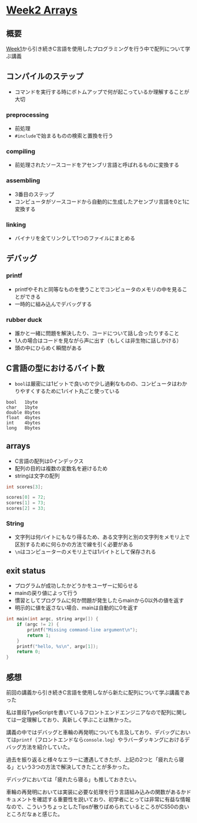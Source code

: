 # [Week2 Arrays](https://cs50.jp/x/2022/week2/)

## 概要

[Week1](/week1/c.md)から引き続きC言語を使用したプログラミングを行う中で配列について学ぶ講義

## コンパイルのステップ

- コマンドを実行する時にボトムアップで何が起こっているか理解することが大切

### preprocessing

- 前処理
- `#include`で始まるものの検索と置換を行う

### compiling

- 前処理されたソースコードをアセンブリ言語と呼ばれるものに変換する

### assembling

- 3番目のステップ
- コンピュータがソースコードから自動的に生成したアセンブリ言語を0と1に変換する

### linking

- バイナリを全てリンクして1つのファイルにまとめる

## デバッグ

### printf

- printfやそれと同等なものを使うことでコンピュータのメモリの中を見ることができる
- 一時的に組み込んでデバッグする

### rubber duck

- 誰かと一緒に問題を解決したり、コードについて話し合ったりすること
- 1人の場合はコードを見ながら声に出す（もしくは非生物に話しかける）
- 頭の中にひらめく瞬間がある

## C言語の型におけるバイト数

- `bool`は厳密には1ビットで良いので少し過剰なものの、コンピュータはわかりやすくするために1バイト丸ごと使っている

```
bool   1byte
char   1byte
double 8bytes
float  4bytes
int    4bytes
long   8bytes
```

## arrays

- C言語の配列は0インデックス
- 配列の目的は複数の変数名を避けるため
- stringは文字の配列

```c
int scores[3];

scores[0] = 72;
scores[1] = 73;
scores[2] = 33;
```

### String

- 文字列は何バイトにもなり得るため、ある文字列と別の文字列をメモリ上で区別するために何らかの方法で線を引く必要がある
- `\n`はコンピューターのメモリ上では1バイトとして保存される

## exit status

- プログラムが成功したかどうかをユーザーに知らせる
- mainの戻り値によって行う
- 慣習としてプログラムに何か問題が発生したらmainから0以外の値を返す
- 明示的に値を返さない場合、mainは自動的に0を返す

```c
int main(int argc, string argv[]) {
	if (argc != 2) {
		printf("Missing command-line argument\n");
		return 1;
	}
	printf("hello, %s\n", argv[1]);
	return 0;
}
```

## 感想

前回の講義から引き続きC言語を使用しながら新たに配列について学ぶ講義であった

私は普段TypeScriptを書いているフロントエンドエンジニアなので配列に関しては一定理解しており、真新しく学ぶことは無かった。

講義の中ではデバッグと車輪の再発明についても言及しており、デバッグにおいては`printf`（フロントエンドなら`console.log`）やラバーダッキングにおけるデバッグ方法を紹介していた。

過去を振り返ると様々なエラーに遭遇してきたが、上記の2つと「疲れたら寝る」という3つの方法で解決してきたことが多かった。

デバッグにおいては「疲れたら寝る」も推しておきたい。

車輪の再発明においては実装に必要な処理を行う言語組み込みの関数があるかドキュメントを確認する重要性を説いており、初学者にとっては非常に有益な情報なので、こういうちょっとしたTipsが散りばめられているところがCS50の良いところだなぁと感じた。
